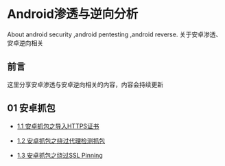 # Android渗透与逆向分析
About android security ,android pentesting ,android reverse.  关于安卓渗透、安卓逆向相关

## 前言

这里分享安卓渗透与安卓逆向相关的内容，内容会持续更新

## 01 安卓抓包

+ [1.1 安卓抓包之导入HTTPS证书]( 01-安卓抓包/安卓抓包-导入HTTPS证书.md )
+ [1.2 安卓抓包之绕过代理检测抓包]( 01-安卓抓包/安卓抓包之绕过代理检测抓包.md )

+ [1.3 安卓抓包之绕过SSL Pinning](  01-安卓抓包/安卓抓包之绕过sslpinning.md  )

